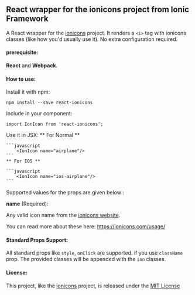 ## React wrapper for the ionicons project from Ionic Framework

A React wrapper for the [ionicons](https://ionicons.com/) project. It renders a `<i>` tag with ionicons classes (like how you'd usually use it). No extra configuration required.

#### prerequisite:

**React** and **Webpack**.

#### How to use: 

Install it with npm:

    npm install --save react-ionicons 

Include in your component: 

    import IonIcon from 'react-ionicons';

Use it in JSX:
	** For Normal **
	
    ```javascript
    	<IonIcon name="airplane"/>
	```
	** For IOS **

	```javascript
    	<IonIcon name="ios-airplane"/>
    ```

Supported values for the props are given below :

**name** (Required): 

Any valid icon name from the [ionicons website](https://ionicons.com/).

You can read more about these here: <https://ionicons.com/usage/>

#### Standard Props Support: 

All standard props like `style`, `onClick` are supported. if you use `className` prop. The provided classes will be appended with the `ion` classes.

#### License:

This project, like the [ionicons](https://ionicons.com/) project, is released under the [MIT License](https://opensource.org/licenses/MIT)
